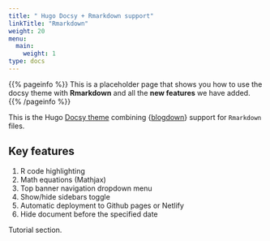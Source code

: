 ```yaml
---
title: " Hugo Docsy + Rmarkdown support"
linkTitle: "Rmarkdown"
weight: 20
menu:
  main:
    weight: 1
type: docs
---
```


{{% pageinfo %}}
This is a placeholder page that shows you how to use the docsy theme with 
**Rmarkdown** and all the **new features** we have added.
{{% /pageinfo %}}

This is the Hugo [Docsy theme](https://github.com/google/docsy) combining {[blogdown](https://github.com/rstudio/blogdown)} support for `Rmarkdown` files.
 
## Key features

1. R code highlighting
2. Math equations (Mathjax)
3. Top banner navigation dropdown menu
4. Show/hide sidebars toggle
5. Automatic deployment to Github pages or Netlify
6. Hide document before the specified date

Tutorial section.

